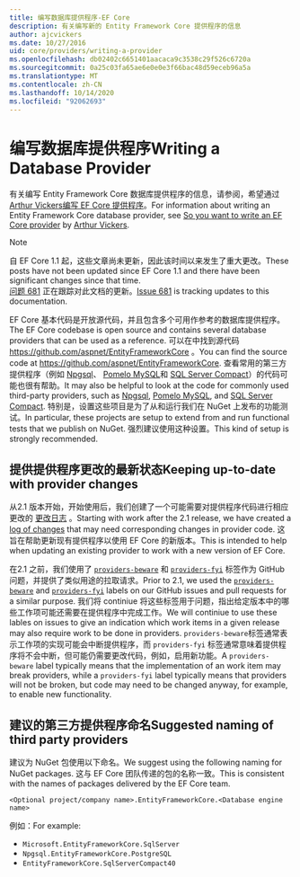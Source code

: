 ```yaml
---
title: 编写数据库提供程序-EF Core
description: 有关编写新的 Entity Framework Core 提供程序的信息
author: ajcvickers
ms.date: 10/27/2016
uid: core/providers/writing-a-provider
ms.openlocfilehash: db02402c6651401aacaca9c3538c29f526c6720a
ms.sourcegitcommit: 0a25c03fa65ae6e0e0e3f66bac48d59eceb96a5a
ms.translationtype: MT
ms.contentlocale: zh-CN
ms.lasthandoff: 10/14/2020
ms.locfileid: "92062693"
---
```

# <a name="writing-a-database-provider"></a><span data-ttu-id="4e963-103">编写数据库提供程序</span><span class="sxs-lookup"><span data-stu-id="4e963-103">Writing a Database Provider</span></span>

<span data-ttu-id="4e963-104">有关编写 Entity Framework Core 数据库提供程序的信息，请参阅，希望通过[Arthur Vickers](https://github.com/ajcvickers)[编写 EF Core 提供程序](https://blog.oneunicorn.com/2016/11/11/so-you-want-to-write-an-ef-core-provider/)。</span><span class="sxs-lookup"><span data-stu-id="4e963-104">For information about writing an Entity Framework Core database provider, see [So you want to write an EF Core provider](https://blog.oneunicorn.com/2016/11/11/so-you-want-to-write-an-ef-core-provider/) by [Arthur Vickers](https://github.com/ajcvickers).</span></span>

> [!NOTE]
> <span data-ttu-id="4e963-105">自 EF Core 1.1 起，这些文章尚未更新，因此该时间以来发生了重大更改。</span><span class="sxs-lookup"><span data-stu-id="4e963-105">These posts have not been updated since EF Core 1.1 and there have been significant changes since that time.</span></span>  
<span data-ttu-id="4e963-106">[问题 681](https://github.com/dotnet/EntityFramework.Docs/issues/681) 正在跟踪对此文档的更新。</span><span class="sxs-lookup"><span data-stu-id="4e963-106">[Issue 681](https://github.com/dotnet/EntityFramework.Docs/issues/681) is tracking updates to this documentation.</span></span>

<span data-ttu-id="4e963-107">EF Core 基本代码是开放源代码，并且包含多个可用作参考的数据库提供程序。</span><span class="sxs-lookup"><span data-stu-id="4e963-107">The EF Core codebase is open source and contains several database providers that can be used as a reference.</span></span> <span data-ttu-id="4e963-108">可以在中找到源代码 <https://github.com/aspnet/EntityFrameworkCore> 。</span><span class="sxs-lookup"><span data-stu-id="4e963-108">You can find the source code at <https://github.com/aspnet/EntityFrameworkCore>.</span></span> <span data-ttu-id="4e963-109">查看常用的第三方提供程序（例如 [Npgsql](https://github.com/npgsql/Npgsql.EntityFrameworkCore.PostgreSQL)、 [Pomelo MySQL](https://github.com/PomeloFoundation/Pomelo.EntityFrameworkCore.MySql)和 [SQL Server Compact](https://github.com/ErikEJ/EntityFramework.SqlServerCompact)）的代码可能也很有帮助。</span><span class="sxs-lookup"><span data-stu-id="4e963-109">It may also be helpful to look at the code for commonly used third-party providers, such as [Npgsql](https://github.com/npgsql/Npgsql.EntityFrameworkCore.PostgreSQL), [Pomelo MySQL](https://github.com/PomeloFoundation/Pomelo.EntityFrameworkCore.MySql), and [SQL Server Compact](https://github.com/ErikEJ/EntityFramework.SqlServerCompact).</span></span> <span data-ttu-id="4e963-110">特别是，设置这些项目是为了从和运行我们在 NuGet 上发布的功能测试。</span><span class="sxs-lookup"><span data-stu-id="4e963-110">In particular, these projects are setup to extend from and run functional tests that we publish on NuGet.</span></span> <span data-ttu-id="4e963-111">强烈建议使用这种设置。</span><span class="sxs-lookup"><span data-stu-id="4e963-111">This kind of setup is strongly recommended.</span></span>

## <a name="keeping-up-to-date-with-provider-changes"></a><span data-ttu-id="4e963-112">提供提供程序更改的最新状态</span><span class="sxs-lookup"><span data-stu-id="4e963-112">Keeping up-to-date with provider changes</span></span>

<span data-ttu-id="4e963-113">从2.1 版本开始，开始使用后，我们创建了一个可能需要对提供程序代码进行相应更改的 [更改日志](xref:core/providers/provider-log) 。</span><span class="sxs-lookup"><span data-stu-id="4e963-113">Starting with work after the 2.1 release, we have created a [log of changes](xref:core/providers/provider-log) that may need corresponding changes in provider code.</span></span> <span data-ttu-id="4e963-114">这旨在帮助更新现有提供程序以使用 EF Core 的新版本。</span><span class="sxs-lookup"><span data-stu-id="4e963-114">This is intended to help when updating an existing provider to work with a new version of EF Core.</span></span>

<span data-ttu-id="4e963-115">在2.1 之前，我们使用了 [`providers-beware`](https://github.com/aspnet/EntityFrameworkCore/labels/providers-beware) 和 [`providers-fyi`](https://github.com/aspnet/EntityFrameworkCore/labels/providers-fyi) 标签作为 GitHub 问题，并提供了类似用途的拉取请求。</span><span class="sxs-lookup"><span data-stu-id="4e963-115">Prior to 2.1, we used the [`providers-beware`](https://github.com/aspnet/EntityFrameworkCore/labels/providers-beware) and [`providers-fyi`](https://github.com/aspnet/EntityFrameworkCore/labels/providers-fyi) labels on our GitHub issues and pull requests for a similar purpose.</span></span> <span data-ttu-id="4e963-116">我们将 continiue 将这些标签用于问题，指出给定版本中的哪些工作项可能还需要在提供程序中完成工作。</span><span class="sxs-lookup"><span data-stu-id="4e963-116">We will continiue to use these lables on issues to give an indication which work items in a given release may also require work to be done in providers.</span></span> <span data-ttu-id="4e963-117">`providers-beware`标签通常表示工作项的实现可能会中断提供程序，而 `providers-fyi` 标签通常意味着提供程序将不会中断，但可能仍需要更改代码，例如，启用新功能。</span><span class="sxs-lookup"><span data-stu-id="4e963-117">A `providers-beware` label typically means that the implementation of an work item may break providers, while a `providers-fyi` label typically means that providers will not be broken, but code may need to be changed anyway, for example, to enable new functionality.</span></span>

## <a name="suggested-naming-of-third-party-providers"></a><span data-ttu-id="4e963-118">建议的第三方提供程序命名</span><span class="sxs-lookup"><span data-stu-id="4e963-118">Suggested naming of third party providers</span></span>

<span data-ttu-id="4e963-119">建议为 NuGet 包使用以下命名。</span><span class="sxs-lookup"><span data-stu-id="4e963-119">We suggest using the following naming for NuGet packages.</span></span> <span data-ttu-id="4e963-120">这与 EF Core 团队传递的包的名称一致。</span><span class="sxs-lookup"><span data-stu-id="4e963-120">This is consistent with the names of packages delivered by the EF Core team.</span></span>

`<Optional project/company name>.EntityFrameworkCore.<Database engine name>`

<span data-ttu-id="4e963-121">例如：</span><span class="sxs-lookup"><span data-stu-id="4e963-121">For example:</span></span>

* `Microsoft.EntityFrameworkCore.SqlServer`
* `Npgsql.EntityFrameworkCore.PostgreSQL`
* `EntityFrameworkCore.SqlServerCompact40`
